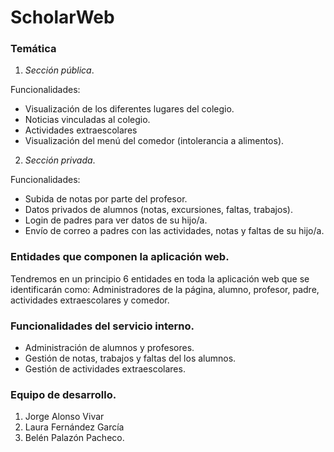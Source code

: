 # ScholarWeb

### Temática

1. _Sección pública_.

Funcionalidades:
- Visualización de los diferentes lugares del colegio.
- Noticias vinculadas al colegio.
- Actividades extraescolares
- Visualización del menú del comedor (intolerancia a alimentos).

2. _Sección privada_.

Funcionalidades:
- Subida de notas por parte del profesor.
- Datos privados de alumnos (notas, excursiones, faltas, trabajos).
- Login de padres para ver datos de su hijo/a.
- Envío de correo a padres con las actividades, notas y faltas de su hijo/a.

### **Entidades que componen la aplicación web.**
Tendremos en un principio 6 entidades en toda la aplicación web que se identificarán como: Administradores de la página, alumno, profesor, padre, actividades extraescolares y comedor. 

### **Funcionalidades del servicio interno.**

- Administración de alumnos y profesores.
- Gestión de notas, trabajos y faltas del los alumnos.
- Gestión de actividades extraescolares.

### **Equipo de desarrollo.**
  1. Jorge Alonso Vivar
  2. Laura Fernández García
  3. Belén Palazón Pacheco.

